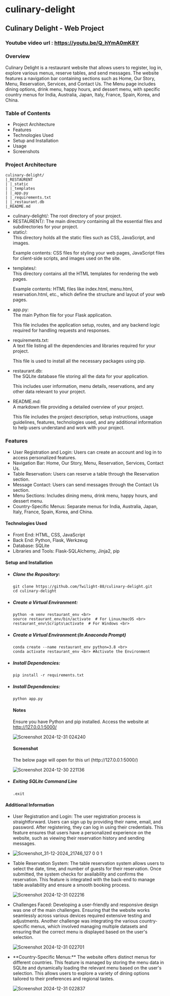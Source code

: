 # culinary-delight

## Culinary Delight - Web Project

### Youtube video url : https://youtu.be/Q_hYmA0mK8Y

### Overview
Culinary Delight is a restaurant website that allows users to register, log in, explore various menus, reserve tables, and send messages. The website features a navigation bar containing sections such as Home, Our Story, Menu, Reservation, Services, and Contact Us. The Menu page includes dining options, drink menu, happy hours, and dessert menu, with specific country menus for India, Australia, Japan, Italy, France, Spain, Korea, and China.

### Table of Contents
<ul>
  <li>Project Architecture</li>
  <li>Features</li>
  <li>Technologies Used</li>
  <li>Setup and Installation</li>
  <li>Usage</li>
  <li>Screenshots</li>
</ul>

### Project Architecture
```
culinary-delight/
|_RESTAURENT
| |_static
| |_templates
| |_app.py
| |_requirements.txt
| |_restaurant.db
|_README.md
```
<ul>
  <li>culinary-delight/: The root directory of your project.</li>
  
  <li>RESTAURENT/: The main directory containing all the essential files and subdirectories for your project.</li>
  
  <li>static/:<br>
  This directory holds all the static files such as CSS, JavaScript, and images. <br>
  
  Example contents: CSS files for styling your web pages, JavaScript files for client-side scripts, and images used on the site.</li>

  <li>templates/: <br>
  This directory contains all the HTML templates for rendering the web pages.<br>

  Example contents: HTML files like index.html, menu.html, reservation.html, etc., which define the structure and layout of your web pages.</li>

  <li>app.py:<br>
  The main Python file for your Flask application.<br>
  
  This file includes the application setup, routes, and any backend logic required for handling requests and responses.</li>

  <li>requirements.txt:<br>
A text file listing all the dependencies and libraries required for your project.<br>

  This file is used to install all the necessary packages using pip.
  </li>

  <li>restaurant.db: <br>
  The SQLite database file storing all the data for your application.<br>
  
  This includes user information, menu details, reservations, and any other data relevant to your project.</li>

  <li>README.md: <br>
  A markdown file providing a detailed overview of your project.<br>
  
  This file includes the project description, setup instructions, usage guidelines, features, technologies used, and any additional information to help users understand and work with your project.
  </li>
</ul>

### Features
<ul>
  <li><bold>User Registration and Login:</bold> Users can create an account and log in to access personalized features.</li>
  <li><bold>Navigation Bar:</bold> Home, Our Story, Menu, Reservation, Services, Contact Us.</li>
  <li><bold>Table Reservation:</bold> Users can reserve a table through the Reservation section.</li>
  <li><bold>Message Contact:</bold> Users can send messages through the Contact Us section.</li>
  <li><bold>Menu Sections:</bold> Includes dining menu, drink menu, happy hours, and dessert menu.</li>
  <li><bold>Country-Specific Menus:</bold> Separate menus for India, Australia, Japan, Italy, France, Spain, Korea, and China.</li>
</ul>


#### Technologies Used
<ul>
  <li>Front End: HTML, CSS, JavaScript</li>
  <li>Back End: Python, Flask, Werkzeug</li>
  <li>Database: SQLite</li>
  <li>Libraries and Tools: Flask-SQLAlchemy, Jinja2, pip</li>
</ul>

#### Setup and Installation
<ul>
  <li><h5>Clone the Repository:</h5> </li>
  
  ```
  git clone https://github.com/Twilight-88/culinary-delight.git 
  cd culinary-delight
  ```

  <li><h5>Create a Virtual Environment:</h5> </li>

  ```
  python -m venv restaurant_env <br>
  source restaurant_env/bin/activate  # For Linux/macOS <br>
  restaurant_env\Scripts\activate  # For Windows <br>
  ```

  <li><h5>Create a Virtual Environment:(In Anaconda Prompt)</h5> </li>

  ```
  conda create --name restaurant_env python=3.8 <br>
  conda activate restaurant_env <br> #Activate the Environment
  ```

  <li><h5>Install Dependencies:</h5> </li>
  
  ```
  pip install -r requirements.txt
  ```

  <li><h5>Install Dependencies:</h5> </li>

  ```
  python app.py
  ```

#### Notes
  Ensure you have Python and pip installed.
  Access the website at http://127.0.0.1:5000/

  ![Screenshot 2024-12-31 024240](https://github.com/user-attachments/assets/90fd92ff-124d-463e-abc0-82b41b252dad)


#### Screenshot
<p>The below page will open for this url (http://127.0.0.1:5000/) </p>

![Screenshot 2024-12-30 221136](https://github.com/user-attachments/assets/a92dff05-d3ca-4884-8621-8746f8106973)

  <li><h5>Exiting SQLite Command Line</h5> </li>

  ```
  .exit
  ```
</ul>


#### Additional Information
<ul>
  <li><bold>User Registration and Login:</bold> The user registration process is straightforward. Users can sign up by providing their name, email, and password. After registering, they can log in using their credentials. This feature ensures that users have a personalized experience on the website, such as viewing their reservation history and sending messages.<li>
    
  ![Screenshot_31-12-2024_21746_127 0 0 1](https://github.com/user-attachments/assets/90e21550-1db1-46d5-b3b9-8d5b407dca8d)

  <li><bold>Table Reservation System:</bold> The table reservation system allows users to select the date, time, and number of guests for their reservation. Once submitted, the system checks for availability and confirms the reservation. This feature is integrated with the back-end to manage table availability and ensure a smooth booking process.</li>
  
  ![Screenshot 2024-12-31 022216](https://github.com/user-attachments/assets/e4e297b5-4fa7-40c9-b7ed-e8131b7b9866)

  <li><bold>Challenges Faced:</bold> Developing a user-friendly and responsive design was one of the main challenges. Ensuring that the website works seamlessly across various devices required extensive testing and adjustments. Another challenge was integrating the various country-specific menus, which involved managing multiple datasets and ensuring that the correct menu is displayed based on the user's selection.</li>
  
  ![Screenshot 2024-12-31 022701](https://github.com/user-attachments/assets/2ced6de8-397e-417e-9b53-2b86ce89dc97)

  <li>**Country-Specific Menus:** The website offers distinct menus for different countries. This feature is managed by storing the menu data in SQLite and dynamically loading the relevant menu based on the user's selection. This allows users to explore a variety of dining options tailored to their preferences and regional tastes.</li>
  
  ![Screenshot 2024-12-31 022837](https://github.com/user-attachments/assets/af5546f9-ec67-4505-8a20-214d102e2ba5)
</ul>


